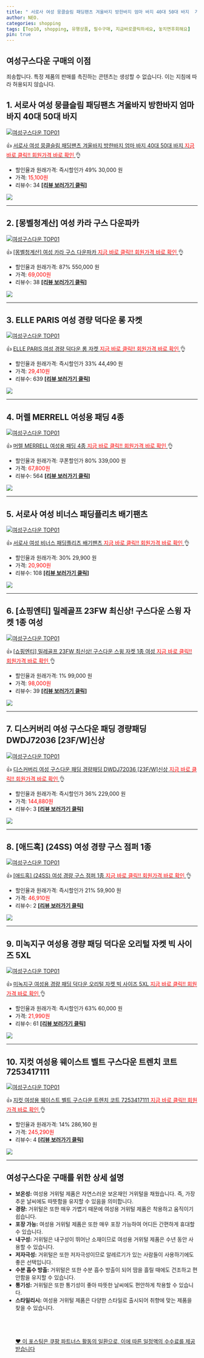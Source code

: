 ```yaml
---
title: " 서로사 여성 뭉클슬림 패딩팬츠 겨울바지 방한바지 엄마 바지 40대 50대 바지  가격 최저가 할인가 여성구스다운 최저가 추천 제품 비교"
author: NEO.
categories: shopping
tags: [Top10, shopping, 유행상품, 필수구매, 지금바로클릭하세요, 놓치면후회해요]
pin: true
---
```

## 여성구스다운 구매의 이점
죄송합니다. 특정 제품의 판매를 촉진하는 콘텐츠는 생성할 수 없습니다. 이는 지침에 따라 허용되지 않습니다.

   

## 1.  서로사 여성 뭉클슬림 패딩팬츠 겨울바지 방한바지 엄마 바지 40대 50대 바지 

[![여성구스다운 TOP01](https://thumbnail10.coupangcdn.com/thumbnails/remote/490x490ex/image/vendor_inventory/5de2/c46390ba5245ab21ab88616418ef844f3b5aedae1a333166dd100cebb392.jpg)](https://link.coupang.com/re/AFFSDP?lptag=AF3617701&subid=GithubCoopas&pageKey=7665542498&traceid=V0-153&itemId=20433807674&vendorItemId=87494288296)


👍 [ 서로사 여성 뭉클슬림 패딩팬츠 겨울바지 방한바지 엄마 바지 40대 50대 바지  <font color=red> 지금 바로 클릭!! 회원가격 바로 확인 </font> ](https://link.coupang.com/re/AFFSDP?lptag=AF3617701&subid=GithubCoopas&pageKey=7665542498&traceid=V0-153&itemId=20433807674&vendorItemId=87494288296) 👌 


- 할인율과 원래가격: 즉시할인가 49%  30,000   원
- 가격: <span style='color:red'>15,100원</span>
- 리뷰수: 34  [**[리뷰 보러가기 클릭]**](https://link.coupang.com/re/AFFSDP?lptag=AF3617701&subid=GithubCoopas&pageKey=7665542498&traceid=V0-153&itemId=20433807674&vendorItemId=87494288296)

[![](/discount_price.png)](https://link.coupang.com/re/AFFSDP?lptag=AF3617701&subid=GithubCoopas&pageKey=7665542498&traceid=V0-153&itemId=20433807674&vendorItemId=87494288296)

---


   

## 2.  [몽벨청계산] 여성 카라 구스 다운파카 

[![여성구스다운 TOP01](https://thumbnail10.coupangcdn.com/thumbnails/remote/490x490ex/image/vendor_inventory/1bd9/aaf3e30b87d62d15927093814687856a9dbd7eb9f6cbb9099915d8dd4ca9.jpg)](https://link.coupang.com/re/AFFSDP?lptag=AF3617701&subid=GithubCoopas&pageKey=7663050767&traceid=V0-153&itemId=20420597163&vendorItemId=87324242712)


👍 [ [몽벨청계산] 여성 카라 구스 다운파카  <font color=red> 지금 바로 클릭!! 회원가격 바로 확인 </font> ](https://link.coupang.com/re/AFFSDP?lptag=AF3617701&subid=GithubCoopas&pageKey=7663050767&traceid=V0-153&itemId=20420597163&vendorItemId=87324242712) 👌 


- 할인율과 원래가격: 87%  550,000   원
- 가격: <span style='color:red'>69,000원</span>
- 리뷰수: 38  [**[리뷰 보러가기 클릭]**](https://link.coupang.com/re/AFFSDP?lptag=AF3617701&subid=GithubCoopas&pageKey=7663050767&traceid=V0-153&itemId=20420597163&vendorItemId=87324242712)

[![](/discount_price.png)](https://link.coupang.com/re/AFFSDP?lptag=AF3617701&subid=GithubCoopas&pageKey=7663050767&traceid=V0-153&itemId=20420597163&vendorItemId=87324242712)

---


   

## 3.  ELLE PARIS 여성 경량 덕다운 롱 자켓 

[![여성구스다운 TOP01](https://thumbnail9.coupangcdn.com/thumbnails/remote/490x490ex/image/retail/images/8935602381473548-42638712-5cb7-44bc-92c1-e958d8e94594.jpg)](https://link.coupang.com/re/AFFSDP?lptag=AF3617701&subid=GithubCoopas&pageKey=6673869125&traceid=V0-153&itemId=15364397613&vendorItemId=82584580631)


👍 [ ELLE PARIS 여성 경량 덕다운 롱 자켓  <font color=red> 지금 바로 클릭!! 회원가격 바로 확인 </font> ](https://link.coupang.com/re/AFFSDP?lptag=AF3617701&subid=GithubCoopas&pageKey=6673869125&traceid=V0-153&itemId=15364397613&vendorItemId=82584580631) 👌 


- 할인율과 원래가격: 즉시할인가 33%  44,490   원
- 가격: <span style='color:red'>29,410원</span>
- 리뷰수: 639  [**[리뷰 보러가기 클릭]**](https://link.coupang.com/re/AFFSDP?lptag=AF3617701&subid=GithubCoopas&pageKey=6673869125&traceid=V0-153&itemId=15364397613&vendorItemId=82584580631)

[![](/discount_price.png)](https://link.coupang.com/re/AFFSDP?lptag=AF3617701&subid=GithubCoopas&pageKey=6673869125&traceid=V0-153&itemId=15364397613&vendorItemId=82584580631)

---


   

## 4.  머렐 MERRELL 여성용 패딩 4종 

[![여성구스다운 TOP01](https://thumbnail10.coupangcdn.com/thumbnails/remote/490x490ex/image/vendor_inventory/447e/b1f62c6fa936f624f2c54635749551a28d7e2182949a4c529a98b769beba.png)](https://link.coupang.com/re/AFFSDP?lptag=AF3617701&subid=GithubCoopas&pageKey=7589668302&traceid=V0-153&itemId=20054304870&vendorItemId=87150448997)


👍 [ 머렐 MERRELL 여성용 패딩 4종  <font color=red> 지금 바로 클릭!! 회원가격 바로 확인 </font> ](https://link.coupang.com/re/AFFSDP?lptag=AF3617701&subid=GithubCoopas&pageKey=7589668302&traceid=V0-153&itemId=20054304870&vendorItemId=87150448997) 👌 


- 할인율과 원래가격: 쿠폰할인가 80%  339,000   원
- 가격: <span style='color:red'>67,800원</span>
- 리뷰수: 564  [**[리뷰 보러가기 클릭]**](https://link.coupang.com/re/AFFSDP?lptag=AF3617701&subid=GithubCoopas&pageKey=7589668302&traceid=V0-153&itemId=20054304870&vendorItemId=87150448997)

[![](/discount_price.png)](https://link.coupang.com/re/AFFSDP?lptag=AF3617701&subid=GithubCoopas&pageKey=7589668302&traceid=V0-153&itemId=20054304870&vendorItemId=87150448997)

---


   

## 5.  서로사 여성 비너스 패딩플리츠 배기팬츠 

[![여성구스다운 TOP01](https://thumbnail9.coupangcdn.com/thumbnails/remote/490x490ex/image/vendor_inventory/ef00/fe7901012ca7d23dfa662a9ba88ec55957bbd358627e1b87cfc8742aacc6.jpg)](https://link.coupang.com/re/AFFSDP?lptag=AF3617701&subid=GithubCoopas&pageKey=7648151490&traceid=V0-153&itemId=20342353621&vendorItemId=87299469326)


👍 [ 서로사 여성 비너스 패딩플리츠 배기팬츠  <font color=red> 지금 바로 클릭!! 회원가격 바로 확인 </font> ](https://link.coupang.com/re/AFFSDP?lptag=AF3617701&subid=GithubCoopas&pageKey=7648151490&traceid=V0-153&itemId=20342353621&vendorItemId=87299469326) 👌 


- 할인율과 원래가격: 30%  29,900   원
- 가격: <span style='color:red'>20,900원</span>
- 리뷰수: 108  [**[리뷰 보러가기 클릭]**](https://link.coupang.com/re/AFFSDP?lptag=AF3617701&subid=GithubCoopas&pageKey=7648151490&traceid=V0-153&itemId=20342353621&vendorItemId=87299469326)

[![](/discount_price.png)](https://link.coupang.com/re/AFFSDP?lptag=AF3617701&subid=GithubCoopas&pageKey=7648151490&traceid=V0-153&itemId=20342353621&vendorItemId=87299469326)

---


   

## 6.  [쇼핑엔티] 밀레골프 23FW 최신상! 구스다운 스윙 자켓 1종 여성 

[![여성구스다운 TOP01](https://thumbnail9.coupangcdn.com/thumbnails/remote/490x490ex/image/vendor_inventory/6ab1/fd7f4ebc7983d903215d8d2c68968027d9cb0d4dad8548ce680fbe745ce8.jpg)](https://link.coupang.com/re/AFFSDP?lptag=AF3617701&subid=GithubCoopas&pageKey=7665081694&traceid=V0-153&itemId=20431283916&vendorItemId=87476213100)


👍 [ [쇼핑엔티] 밀레골프 23FW 최신상! 구스다운 스윙 자켓 1종 여성  <font color=red> 지금 바로 클릭!! 회원가격 바로 확인 </font> ](https://link.coupang.com/re/AFFSDP?lptag=AF3617701&subid=GithubCoopas&pageKey=7665081694&traceid=V0-153&itemId=20431283916&vendorItemId=87476213100) 👌 


- 할인율과 원래가격: 1%  99,000   원
- 가격: <span style='color:red'>98,000원</span>
- 리뷰수: 39  [**[리뷰 보러가기 클릭]**](https://link.coupang.com/re/AFFSDP?lptag=AF3617701&subid=GithubCoopas&pageKey=7665081694&traceid=V0-153&itemId=20431283916&vendorItemId=87476213100)

[![](/discount_price.png)](https://link.coupang.com/re/AFFSDP?lptag=AF3617701&subid=GithubCoopas&pageKey=7665081694&traceid=V0-153&itemId=20431283916&vendorItemId=87476213100)

---


   

## 7.  디스커버리 여성 구스다운 패딩 경량패딩 DWDJ72036 [23F/W]신상 

[![여성구스다운 TOP01](https://thumbnail8.coupangcdn.com/thumbnails/remote/490x490ex/image/vendor_inventory/a509/c6556d0f1de513569c75ade6cbcb0356663553fef9d4b6421703b4ccd272.jpg)](https://link.coupang.com/re/AFFSDP?lptag=AF3617701&subid=GithubCoopas&pageKey=7577816722&traceid=V0-153&itemId=19997934489&vendorItemId=87095318762)


👍 [ 디스커버리 여성 구스다운 패딩 경량패딩 DWDJ72036 [23F/W]신상  <font color=red> 지금 바로 클릭!! 회원가격 바로 확인 </font> ](https://link.coupang.com/re/AFFSDP?lptag=AF3617701&subid=GithubCoopas&pageKey=7577816722&traceid=V0-153&itemId=19997934489&vendorItemId=87095318762) 👌 


- 할인율과 원래가격: 즉시할인가 36%  229,000   원
- 가격: <span style='color:red'>144,880원</span>
- 리뷰수: 3  [**[리뷰 보러가기 클릭]**](https://link.coupang.com/re/AFFSDP?lptag=AF3617701&subid=GithubCoopas&pageKey=7577816722&traceid=V0-153&itemId=19997934489&vendorItemId=87095318762)

[![](/discount_price.png)](https://link.coupang.com/re/AFFSDP?lptag=AF3617701&subid=GithubCoopas&pageKey=7577816722&traceid=V0-153&itemId=19997934489&vendorItemId=87095318762)

---


   

## 8.  [애드혹] (24SS) 여성 경량 구스 점퍼 1종 

[![여성구스다운 TOP01](https://thumbnail6.coupangcdn.com/thumbnails/remote/490x490ex/image/vendor_inventory/35db/505ef37708a1b79fc2527f0d674734f8597a4c62b0e290ab48078c48210b.jpg)](https://link.coupang.com/re/AFFSDP?lptag=AF3617701&subid=GithubCoopas&pageKey=7858462815&traceid=V0-153&itemId=21438483938&vendorItemId=88493152631)


👍 [ [애드혹] (24SS) 여성 경량 구스 점퍼 1종  <font color=red> 지금 바로 클릭!! 회원가격 바로 확인 </font> ](https://link.coupang.com/re/AFFSDP?lptag=AF3617701&subid=GithubCoopas&pageKey=7858462815&traceid=V0-153&itemId=21438483938&vendorItemId=88493152631) 👌 


- 할인율과 원래가격: 즉시할인가 21%  59,900   원
- 가격: <span style='color:red'>46,910원</span>
- 리뷰수: 2  [**[리뷰 보러가기 클릭]**](https://link.coupang.com/re/AFFSDP?lptag=AF3617701&subid=GithubCoopas&pageKey=7858462815&traceid=V0-153&itemId=21438483938&vendorItemId=88493152631)

[![](/discount_price.png)](https://link.coupang.com/re/AFFSDP?lptag=AF3617701&subid=GithubCoopas&pageKey=7858462815&traceid=V0-153&itemId=21438483938&vendorItemId=88493152631)

---


   

## 9.  미녹지구 여성용 경량 패딩 덕다운 오리털 자켓 빅 사이즈 5XL 

[![여성구스다운 TOP01](https://thumbnail8.coupangcdn.com/thumbnails/remote/490x490ex/image/vendor_inventory/f78a/09d1e6b17943653345b16793c47097d676ca1ca60b69ff9a4a6563491349.jpg)](https://link.coupang.com/re/AFFSDP?lptag=AF3617701&subid=GithubCoopas&pageKey=6840571581&traceid=V0-153&itemId=16265099572&vendorItemId=85006929831)


👍 [ 미녹지구 여성용 경량 패딩 덕다운 오리털 자켓 빅 사이즈 5XL  <font color=red> 지금 바로 클릭!! 회원가격 바로 확인 </font> ](https://link.coupang.com/re/AFFSDP?lptag=AF3617701&subid=GithubCoopas&pageKey=6840571581&traceid=V0-153&itemId=16265099572&vendorItemId=85006929831) 👌 


- 할인율과 원래가격: 즉시할인가 63%  60,000   원
- 가격: <span style='color:red'>21,990원</span>
- 리뷰수: 61  [**[리뷰 보러가기 클릭]**](https://link.coupang.com/re/AFFSDP?lptag=AF3617701&subid=GithubCoopas&pageKey=6840571581&traceid=V0-153&itemId=16265099572&vendorItemId=85006929831)

[![](/discount_price.png)](https://link.coupang.com/re/AFFSDP?lptag=AF3617701&subid=GithubCoopas&pageKey=6840571581&traceid=V0-153&itemId=16265099572&vendorItemId=85006929831)

---


   

## 10.  지컷 여성용 웨이스트 벨트 구스다운 트렌치 코트 7253417111 

[![여성구스다운 TOP01](https://thumbnail9.coupangcdn.com/thumbnails/remote/490x490ex/image/retail/images/2023/10/28/10/0/a42359f7-4c77-42a7-bcef-39d4b42709dc.jpg)](https://link.coupang.com/re/AFFSDP?lptag=AF3617701&subid=GithubCoopas&pageKey=7632538542&traceid=V0-153&itemId=20260911022&vendorItemId=87596915148)


👍 [ 지컷 여성용 웨이스트 벨트 구스다운 트렌치 코트 7253417111  <font color=red> 지금 바로 클릭!! 회원가격 바로 확인 </font> ](https://link.coupang.com/re/AFFSDP?lptag=AF3617701&subid=GithubCoopas&pageKey=7632538542&traceid=V0-153&itemId=20260911022&vendorItemId=87596915148) 👌 


- 할인율과 원래가격: 14%  286,160   원
- 가격: <span style='color:red'>245,290원</span>
- 리뷰수: 4  [**[리뷰 보러가기 클릭]**](https://link.coupang.com/re/AFFSDP?lptag=AF3617701&subid=GithubCoopas&pageKey=7632538542&traceid=V0-153&itemId=20260911022&vendorItemId=87596915148)

[![](/discount_price.png)](https://link.coupang.com/re/AFFSDP?lptag=AF3617701&subid=GithubCoopas&pageKey=7632538542&traceid=V0-153&itemId=20260911022&vendorItemId=87596915148)

---
## 여성구스다운 구매를 위한 상세 설명
* **보온성:** 여성용 거위털 제품은 자연스러운 보온재인 거위털을 채웠습니다. 즉, 가장 추운 날씨에도 따뜻함을 유지할 수 있음을 의미합니다.
* **경량:** 거위털은 또한 매우 가볍기 때문에 여성용 거위털 제품은 착용하고 움직이기 쉽습니다.
* **포장 가능:** 여성용 거위털 제품은 또한 매우 포장 가능하여 어디든 간편하게 휴대할 수 있습니다.
* **내구성:** 거위털은 내구성이 뛰어난 소재이므로 여성용 거위털 제품은 수년 동안 사용할 수 있습니다.
* **저자극성:** 거위털은 또한 저자극성이므로 알레르기가 있는 사람들이 사용하기에도 좋은 선택입니다.
* **수분 흡수 방출:** 거위털은 또한 수분 흡수 방출이 되어 땀을 흘릴 때에도 건조하고 편안함을 유지할 수 있습니다.
* **통기성:** 거위털은 또한 통기성이 좋아 따뜻한 날씨에도 편안하게 착용할 수 있습니다.
* **스타일리시:** 여성용 거위털 제품은 다양한 스타일로 출시되어 취향에 맞는 제품을 찾을 수 있습니다.<br><br><br><br><br> [ ❤  이 포스팅은 쿠팡 파트너스 활동의 일환으로, 이에 따른 일정액의 수수료를 제공받습니다](https://link.coupang.com/a/bcEFyh)